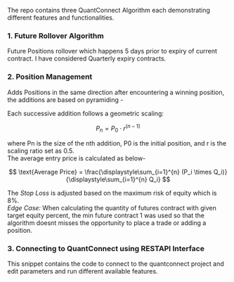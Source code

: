The repo contains three QuantConnect Algorithm each demonstrating different features and functionalities.    
### 1. Future Rollover Algorithm
Future Positions rollover which happens 5 days prior to expiry of current contract. I have considered Quarterly expiry contracts.    
### 2. Position Management
Adds Positions in the same direction after encountering a winning position, the additions are based on pyramiding -     

Each successive addition follows a geometric scaling:  

$$
P_n = P_0 \cdot r^{(n - 1)}
$$     

where Pn is the size of the nth addition, P0 is the initial position, and r is the scaling ratio set as 0.5.            
The average entry price is calculated as below-    

$$
\text{Average Price} = \frac{\displaystyle\sum_{i=1}^{n} (P_i \times Q_i)}{\displaystyle\sum_{i=1}^{n} Q_i}
$$    

The *Stop Loss* is adjusted based on the maximum risk of equity which is 8%.    
*Edge Case:* When calculating the quantity of futures contract with given target equity percent, the min future contract
1 was used so that the algorithm doesnt misses the opportunity to place a trade or adding a position.   
### 3. Connecting to QuantConnect using RESTAPI Interface
This snippet contains the code to connect to the quantconnect project and edit parameters and run different available 
features.       


